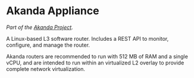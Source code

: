 # Akanda Appliance

*Part of the [Akanda Project](https://github.com/dreamhost/akanda).*

A Linux-based L3 software router.  Includes a REST API to monitor, configure,
and manage the router.

Akanda routers are recommended to run with 512 MB of RAM and a single vCPU, and
are intended to run within an virtualized L2 overlay to provide complete network
virtualization.
